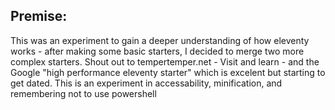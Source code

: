 ## Premise:
This was an experiment to gain a deeper understanding of how eleventy works - after making some basic starters, I decided to merge two more complex starters.
Shout out to tempertemper.net - Visit and learn - and the Google "high performance eleventy starter" which is excelent but starting to get dated. This is an
experiment in accessability, minification, and remembering not to use powershell
